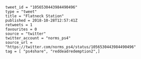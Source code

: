 ```
tweet_id = "1056530443984490496"
type = "tweet"
title = "Flatneck Station"
published = 2018-10-28T12:57:41Z
retweets = 1
favourites = 0
source = "twitter"
twitter_account = "norms_ps4"
source_url = "https://twitter.com/norms_ps4/status/1056530443984490496"
tag = [ "ps4share", "reddeadredemption2",]
```

<p class='image'><img src='http://mnf.m17s.net/2018/10/28/DqmM1ooWoAAB-W6.jpg' alt=''></p>


